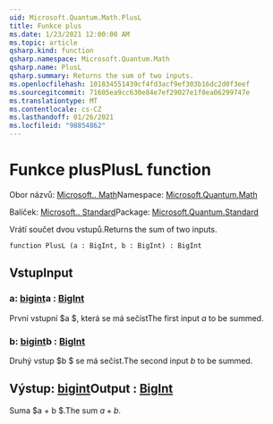 ```yaml
---
uid: Microsoft.Quantum.Math.PlusL
title: Funkce plus
ms.date: 1/23/2021 12:00:00 AM
ms.topic: article
qsharp.kind: function
qsharp.namespace: Microsoft.Quantum.Math
qsharp.name: PlusL
qsharp.summary: Returns the sum of two inputs.
ms.openlocfilehash: 101834551439cf4fd3acf9ef303b16dc2d0f3eef
ms.sourcegitcommit: 71605ea9cc630e84e7ef29027e1f0ea06299747e
ms.translationtype: MT
ms.contentlocale: cs-CZ
ms.lasthandoff: 01/26/2021
ms.locfileid: "98854862"
---
```

# <a name="plusl-function"></a><span data-ttu-id="55047-102">Funkce plus</span><span class="sxs-lookup"><span data-stu-id="55047-102">PlusL function</span></span>

<span data-ttu-id="55047-103">Obor názvů: [Microsoft.. Math](xref:Microsoft.Quantum.Math)</span><span class="sxs-lookup"><span data-stu-id="55047-103">Namespace: [Microsoft.Quantum.Math](xref:Microsoft.Quantum.Math)</span></span>

<span data-ttu-id="55047-104">Balíček: [Microsoft.. Standard](https://nuget.org/packages/Microsoft.Quantum.Standard)</span><span class="sxs-lookup"><span data-stu-id="55047-104">Package: [Microsoft.Quantum.Standard](https://nuget.org/packages/Microsoft.Quantum.Standard)</span></span>


<span data-ttu-id="55047-105">Vrátí součet dvou vstupů.</span><span class="sxs-lookup"><span data-stu-id="55047-105">Returns the sum of two inputs.</span></span>

```qsharp
function PlusL (a : BigInt, b : BigInt) : BigInt
```


## <a name="input"></a><span data-ttu-id="55047-106">Vstup</span><span class="sxs-lookup"><span data-stu-id="55047-106">Input</span></span>

### <a name="a--bigint"></a><span data-ttu-id="55047-107">a: [bigint](xref:microsoft.quantum.lang-ref.bigint)</span><span class="sxs-lookup"><span data-stu-id="55047-107">a : [BigInt](xref:microsoft.quantum.lang-ref.bigint)</span></span>

<span data-ttu-id="55047-108">První vstupní $a $, která se má sečíst</span><span class="sxs-lookup"><span data-stu-id="55047-108">The first input $a$ to be summed.</span></span>


### <a name="b--bigint"></a><span data-ttu-id="55047-109">b: [bigint](xref:microsoft.quantum.lang-ref.bigint)</span><span class="sxs-lookup"><span data-stu-id="55047-109">b : [BigInt](xref:microsoft.quantum.lang-ref.bigint)</span></span>

<span data-ttu-id="55047-110">Druhý vstup $b $ se má sečíst.</span><span class="sxs-lookup"><span data-stu-id="55047-110">The second input $b$ to be summed.</span></span>



## <a name="output--bigint"></a><span data-ttu-id="55047-111">Výstup: [bigint](xref:microsoft.quantum.lang-ref.bigint)</span><span class="sxs-lookup"><span data-stu-id="55047-111">Output : [BigInt](xref:microsoft.quantum.lang-ref.bigint)</span></span>

<span data-ttu-id="55047-112">Suma $a + b $.</span><span class="sxs-lookup"><span data-stu-id="55047-112">The sum $a + b$.</span></span>